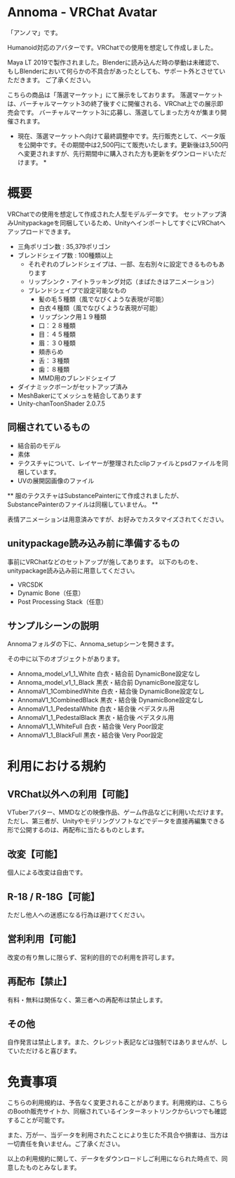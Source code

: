 # Annoma - VRChat Avatar

「アンノマ」です。

Humanoid対応のアバターです。VRChatでの使用を想定して作成しました。

Maya LT 2019で製作されました。Blenderに読み込んだ時の挙動は未確認で、もしBlenderにおいて何らかの不具合があったとしても、サポート外とさせていただきます。
ご了承ください。

こちらの商品は「落選マーケット」にて展示をしております。
落選マーケットは、バーチャルマーケット3の終了後すぐに開催される、VRChat上での展示即売会です。
バーチャルマーケット3に応募し、落選してしまった方々が集まり開催されます。

* 現在、落選マーケットへ向けて最終調整中です。先行販売として、ベータ版を公開中です。その期間中は2,500円にて販売いたします。更新後は3,500円へ変更されますが、先行期間中に購入された方も更新をダウンロードいただけます。 *

# 概要

VRChatでの使用を想定して作成された人型モデルデータです。
セットアップ済みUnitypackageを同梱しているため、UnityへインポートしてすぐにVRChatへアップロードできます。

- 三角ポリゴン数 : 35,379ポリゴン
- ブレンドシェイプ数 : 100種類以上
    - それぞれのブレンドシェイプは、一部、左右別々に設定できるものもあります
    - リップシンク・アイトラッキング対応（まばたきはアニメーション）
    - ブレンドシェイプで設定可能なもの
        - 髪の毛５種類（風でなびくような表現が可能）
        - 白衣４種類（風でなびくような表現が可能）
        - リップシンク用１９種類
        - 口：２８種類
        - 目：４５種類
        - 眉：３０種類
        - 頬赤らめ
        - 舌：３種類
        - 歯：８種類
        - MMD用のブレンドシェイプ
- ダイナミックボーンがセットアップ済み
- MeshBakerにてメッシュを結合してあります
- Unity-chanToonShader 2.0.7.5

## 同梱されているもの

- 結合前のモデル
- 素体
- テクスチャについて、レイヤーが整理されたclipファイルとpsdファイルを同梱しています。
- UVの展開図画像のファイル

** 服のテクスチャはSubstancePainterにて作成されましたが、SubstancePainterのファイルは同梱していません。 **

表情アニメーションは用意済みですが、お好みでカスタマイズされてください。

## unitypackage読み込み前に準備するもの

事前にVRChatなどのセットアップが施してあります。
以下のものを、unitypackage読み込み前に用意してください。

- VRCSDK
- Dynamic Bone（任意）
- Post Processing Stack（任意）

## サンプルシーンの説明

Annomaフォルダの下に、Annoma_setupシーンを開きます。

その中に以下のオブジェクトがあります。

- Annoma_model_v1_1_White
    白衣・結合前 DynamicBone設定なし
- Annoma_model_v1_1_Black
    黒衣・結合前 DynamicBone設定なし
- AnnomaV1_1CombinedWhite
    白衣・結合後 DynamicBone設定なし
- AnnomaV1_1CombinedBlack
    黒衣・結合後 DynamicBone設定なし
- AnnomaV1_1_PedestalWhite
    白衣・結合後 ペデスタル用
- AnnomaV1_1_PedestalBlack
    黒衣・結合後 ペデスタル用
- AnnomaV1_1_WhiteFull
    白衣・結合後 Very Poor設定
- AnnomaV1_1_BlackFull
    黒衣・結合後 Very Poor設定

# 利用における規約

## VRChat以外への利用【可能】
VTuberアバター、MMDなどの映像作品、ゲーム作品などに利用いただけます。
ただし、第三者が、Unityやモデリングソフトなどでデータを直接再編集できる形で公開するのは、再配布に当たるものとします。

## 改変【可能】
個人による改変は自由です。

## R-18 / R-18G【可能】
ただし他人への迷惑になる行為は避けてください。

## 営利利用【可能】
改変の有り無しに限らず、営利的目的での利用を許可します。

## 再配布【禁止】
有料・無料は関係なく、第三者への再配布は禁止します。

## その他
自作発言は禁止します。また、クレジット表記などは強制ではありませんが、していただけると喜びます。

# 免責事項
こちらの利用規約は、予告なく変更されることがあります。利用規約は、こちらのBooth販売サイトか、同梱されているインターネットリンクからいつでも確認することが可能です。

また、万が一、当データを利用されたことにより生じた不具合や損害は、当方は一切責任を負いません。ご了承ください。

以上の利用規約に関して、データをダウンロードしご利用になられた時点で、同意したものとみなします。
